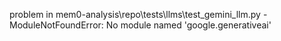 problem in mem0-analysis\repo\tests\llms\test_gemini_llm.py - ModuleNotFoundError: No module named 'google.generativeai'
